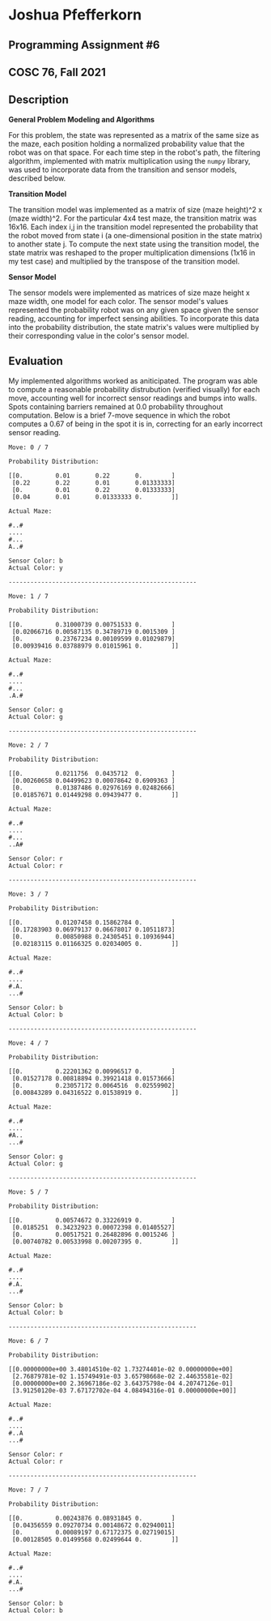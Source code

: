 # Joshua Pfefferkorn
## Programming Assignment #6
## COSC 76, Fall 2021

## **Description**

**General Problem Modeling and Algorithms**

For this problem, the state was represented as a matrix of the same size as the maze, each position holding a normalized probability value that the robot was on that space. For each time step in the robot's path, the filtering algorithm, implemented with matrix multiplication using the `numpy` library, was used to incorporate data from the transition and sensor models, described below.

**Transition Model**

The transition model was implemented as a matrix of size (maze height)^2 x (maze width)^2. For the particular 4x4 test maze, the transition matrix was 16x16. Each index i,j in the transition model represented the probability that the robot moved from state i (a one-dimensional position in the state matrix) to another state j. To compute the next state using the transition model, the state matrix was reshaped to the proper multiplication dimensions (1x16 in my test case) and multiplied by the transpose of the transition model.

**Sensor Model**

The sensor models were implemented as matrices of size maze height x maze width, one model for each color. The sensor model's values represented the probability robot was on any given space given the sensor reading, accounting for imperfect sensing abilities. To incorporate this data into the probability distribution, the state matrix's values were multiplied by their corresponding value in the color's sensor model.

## Evaluation

My implemented algorithms worked as aniticipated. The program was able to compute a reasonable probability distrubution (verified visually) for each move, accounting well for incorrect sensor readings and bumps into walls. Spots containing barriers remained at 0.0 probability throughout computation. Below is a brief 7-move sequence in which the robot computes a 0.67 of being in the spot it is in, correcting for an early incorrect sensor reading.

```
Move: 0 / 7 

Probability Distribution:

[[0.         0.01       0.22       0.        ]
 [0.22       0.22       0.01       0.01333333]
 [0.         0.01       0.22       0.01333333]
 [0.04       0.01       0.01333333 0.        ]] 

Actual Maze:

#..#
....
#...
A..#

Sensor Color: b
Actual Color: y 

----------------------------------------------------

Move: 1 / 7 

Probability Distribution:

[[0.         0.31000739 0.00751533 0.        ]
 [0.02066716 0.00587135 0.34789719 0.0015309 ]
 [0.         0.23767234 0.00109599 0.01029879]
 [0.00939416 0.03788979 0.01015961 0.        ]] 

Actual Maze:

#..#
....
#...
.A.#

Sensor Color: g
Actual Color: g 

----------------------------------------------------

Move: 2 / 7 

Probability Distribution:

[[0.         0.0211756  0.0435712  0.        ]
 [0.00260658 0.04499623 0.00078642 0.6909363 ]
 [0.         0.01387486 0.02976169 0.02482666]
 [0.01857671 0.01449298 0.09439477 0.        ]] 

Actual Maze:

#..#
....
#...
..A#

Sensor Color: r
Actual Color: r 

----------------------------------------------------

Move: 3 / 7 

Probability Distribution:

[[0.         0.01207458 0.15862784 0.        ]
 [0.17283903 0.06979137 0.06678017 0.10511873]
 [0.         0.00850988 0.24305451 0.10936944]
 [0.02183115 0.01166325 0.02034005 0.        ]] 

Actual Maze:

#..#
....
#.A.
...#

Sensor Color: b
Actual Color: b 

----------------------------------------------------

Move: 4 / 7 

Probability Distribution:

[[0.         0.22201362 0.00996517 0.        ]
 [0.01527178 0.00818894 0.39921418 0.01573666]
 [0.         0.23057172 0.0064516  0.02559902]
 [0.00843289 0.04316522 0.01538919 0.        ]] 

Actual Maze:

#..#
....
#A..
...#

Sensor Color: g
Actual Color: g 

----------------------------------------------------

Move: 5 / 7 

Probability Distribution:

[[0.         0.00574672 0.33226919 0.        ]
 [0.0185251  0.34232923 0.00072398 0.01405527]
 [0.         0.00517521 0.26482896 0.0015246 ]
 [0.00740782 0.00533998 0.00207395 0.        ]] 

Actual Maze:

#..#
....
#.A.
...#

Sensor Color: b
Actual Color: b 

----------------------------------------------------

Move: 6 / 7 

Probability Distribution:

[[0.00000000e+00 3.48014510e-02 1.73274401e-02 0.00000000e+00]
 [2.76879781e-02 1.15749491e-03 3.65798668e-02 2.44635581e-02]
 [0.00000000e+00 2.36967186e-02 3.64375798e-04 4.20747126e-01]
 [3.91250120e-03 7.67172702e-04 4.08494316e-01 0.00000000e+00]] 

Actual Maze:

#..#
....
#..A
...#

Sensor Color: r
Actual Color: r 

----------------------------------------------------

Move: 7 / 7 

Probability Distribution:

[[0.         0.00243876 0.08931845 0.        ]
 [0.04356559 0.09270734 0.00148672 0.02940011]
 [0.         0.00089197 0.67172375 0.02719015]
 [0.00128505 0.01499568 0.02499644 0.        ]] 

Actual Maze:

#..#
....
#.A.
...#

Sensor Color: b
Actual Color: b 
```
